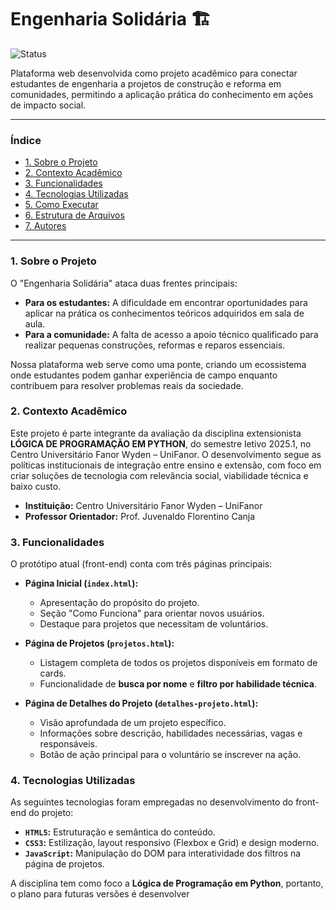 # Engenharia Solidária 🏗️

![Status](https://img.shields.io/badge/status-em%20desenvolvimento-yellow)

Plataforma web desenvolvida como projeto acadêmico para conectar estudantes de engenharia a projetos de construção e reforma em comunidades, permitindo a aplicação prática do conhecimento em ações de impacto social.

---

### Índice

- [1. Sobre o Projeto](#1-sobre-o-projeto)
- [2. Contexto Acadêmico](#2-contexto-acadêmico)
- [3. Funcionalidades](#3-funcionalidades)
- [4. Tecnologias Utilizadas](#4-tecnologias-utilizadas)
- [5. Como Executar](#5-como-executar)
- [6. Estrutura de Arquivos](#6-estrutura-de-arquivos)
- [7. Autores](#7-autores)

---

### 1. Sobre o Projeto

O "Engenharia Solidária" ataca duas frentes principais:
* **Para os estudantes:** A dificuldade em encontrar oportunidades para aplicar na prática os conhecimentos teóricos adquiridos em sala de aula.
* **Para a comunidade:** A falta de acesso a apoio técnico qualificado para realizar pequenas construções, reformas e reparos essenciais.

Nossa plataforma web serve como uma ponte, criando um ecossistema onde estudantes podem ganhar experiência de campo enquanto contribuem para resolver problemas reais da sociedade.

### 2. Contexto Acadêmico

Este projeto é parte integrante da avaliação da disciplina extensionista **LÓGICA DE PROGRAMAÇÃO EM PYTHON**, do semestre letivo 2025.1, no Centro Universitário Fanor Wyden – UniFanor. O desenvolvimento segue as políticas institucionais de integração entre ensino e extensão, com foco em criar soluções de tecnologia com relevância social, viabilidade técnica e baixo custo.

- **Instituição:** Centro Universitário Fanor Wyden – UniFanor
- **Professor Orientador:** Prof. Juvenaldo Florentino Canja

### 3. Funcionalidades

O protótipo atual (front-end) conta com três páginas principais:

- **Página Inicial (`index.html`):**
    - Apresentação do propósito do projeto.
    - Seção "Como Funciona" para orientar novos usuários.
    - Destaque para projetos que necessitam de voluntários.

- **Página de Projetos (`projetos.html`):**
    - Listagem completa de todos os projetos disponíveis em formato de cards.
    - Funcionalidade de **busca por nome** e **filtro por habilidade técnica**.

- **Página de Detalhes do Projeto (`detalhes-projeto.html`):**
    - Visão aprofundada de um projeto específico.
    - Informações sobre descrição, habilidades necessárias, vagas e responsáveis.
    - Botão de ação principal para o voluntário se inscrever na ação.

### 4. Tecnologias Utilizadas

As seguintes tecnologias foram empregadas no desenvolvimento do front-end do projeto:

- **`HTML5`:** Estruturação e semântica do conteúdo.
- **`CSS3`:** Estilização, layout responsivo (Flexbox e Grid) e design moderno.
- **`JavaScript`:** Manipulação do DOM para interatividade dos filtros na página de projetos.

A disciplina tem como foco a **Lógica de Programação em Python**, portanto, o plano para futuras versões é desenvolver
